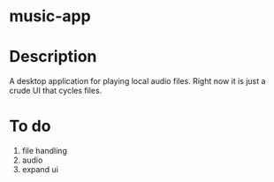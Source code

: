 # music-app
# Description
A desktop application for playing local audio files. Right now it is just a crude UI that cycles files.
# To do
1. file handling
2. audio
3. expand ui